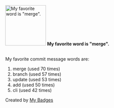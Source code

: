 <img src="https://my-badges.github.io/my-badges/favorite-word.png" alt="My favorite word is &quot;merge&quot;." title="My favorite word is &quot;merge&quot;." width="128">
<strong>My favorite word is &quot;merge&quot;.</strong>
<br><br>

My favorite commit message words are:

1. merge (used 70 times)
2. branch (used 57 times)
3. update (used 53 times)
4. add (used 50 times)
5. cli (used 42 times)


Created by <a href="https://github.com/my-badges/my-badges">My Badges</a>